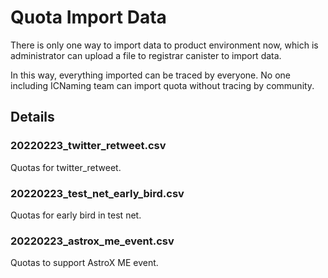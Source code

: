 # Quota Import Data

There is only one way to import data to product environment now, which is administrator can upload a file to registrar canister to import data.

In this way, everything imported can be traced by everyone. No one including ICNaming team can import quota without tracing by community.

## Details

### 20220223_twitter_retweet.csv

Quotas for twitter_retweet.

### 20220223_test_net_early_bird.csv

Quotas for early bird in test net.

### 20220223_astrox_me_event.csv

Quotas to support AstroX ME event.